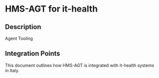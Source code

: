 # HMS-AGT for it-health

## Description

Agent Tooling

## Integration Points

This document outlines how HMS-AGT is integrated with it-health systems in Italy.
